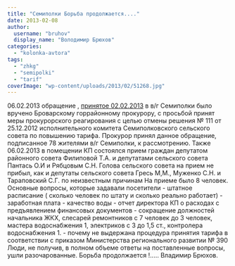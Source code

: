 ```yaml
---
title: "Семиполки Борьба продолжается...."
date: 2013-02-08
author: 
  username: "bruhov"
  display_name: "Володимир Брюхов"
categories: 
  - "kolonka-avtora"
tags: 
  - "zhkg"
  - "semipolki"
  - "tarif"
coverImage: "wp-content/uploads/2013/02/51268.jpg"
---
```


06.02.2013 обращение , [принятое 02.02.2013](https://mpz.brovary.org/semipolki-proti-pidvishhennya-tarifiv/ "Семиполки проти підвищення тарифів") в в/г Семиполки было вручено Броварскому горрайонному прокурору, с просьбой принят меры прокурорского реагирования с целью отмены решения № 111 от 25.12.2012 исполнительного комитета Семиполковского сельского совета по повышению тарифа. Прокурор принял данное обращение, подписанное 78 жителями в/г Семиполки, к рассмотрению. Также 06.02.2013 в помещении КП состоялся прием граждан депутатом районного совета Филиповой Т.А. и депутатами сельского совета Пантась О.И и Рябцовым С.Н. Голова сельского совета на прием не прибыл, как и депутаты сельского совета Гресь М,М., Муженко С.Н. и Тараповский С.Г. по неизвестным причинам На приеме было 8 человек. Основные вопросы, которые задавали посетители - штатное расписание ( сколько человек по штату и сколько реально работает) - заработная плата - качество воды - отчет директора КП о расходах с предъявлением финансовых документов - сокращение должностей начальника ЖКХ, слесарей ремонтников с 7 человек до 3 человек, мастера водоснабжения 1, электриков с 3 до 1,5 ст., контролера водоснабжения 1. - почему не выдержана процедура принятия тарифа в соответствии с приказом Министерства регионального развитии № 390 Люди, не получив, в полном объеме ответы на поставленные вопросы, ушли разочарованные. Борьба продолжается !..... Владимир Брюхов.
